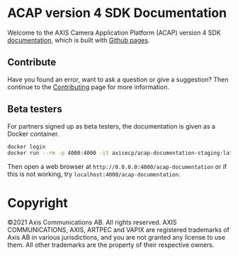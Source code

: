 # ACAP version 4 SDK Documentation

Welcome to the AXIS Camera Application Platform (ACAP) version 4 SDK
[documentation](https://axiscommunications.github.io/acap-documentation), which
is built with [Github pages](https://pages.github.com/).

## Contribute

Have you found an error, want to ask a question or give a suggestion? Then
continue to the [Contributing](./CONTRIBUTING.md) page for more information.

## Beta testers

For partners signed up as beta testers, the documentation is given as a Docker
container.

```bash
docker login
docker run --rm -p 4000:4000 -it axisecp/acap-documentation-staging:latest-master jekyll serve
```

Then open a web browser at `http://0.0.0.0:4000/acap-documentation` or if this
is not working, try `localhost:4000/acap-documentation`.

# Copyright

&copy;2021 Axis Communications AB. All rights reserved. AXIS COMMUNICATIONS, AXIS, ARTPEC and VAPIX are registered trademarks of Axis AB in various jurisdictions, and you are not granted any license to use them. All other trademarks are the property of their respective owners.
